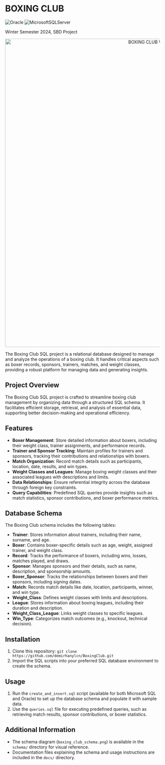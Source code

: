 # BOXING CLUB

![Oracle](https://img.shields.io/badge/Oracle-F80000?style=for-the-badge&logo=oracle&logoColor=white) ![MicrosoftSQLServer](https://img.shields.io/badge/Microsoft%20SQL%20Server-CC2927?style=for-the-badge&logo=microsoft%20sql%20server&logoColor=white)

Winter Semester 2024, SBD Project

<p align="center">
    <img src="https://github.com/demjrhan/BoxingClub/blob/main/schema/Boxing_Club%20Vertabelo.png" alt="BOXING CLUB VERTABELO PNG" width="1000"/>
</p>

The Boxing Club SQL project is a relational database designed to manage and analyze the operations of a boxing club. It handles critical aspects such as boxer records, sponsors, trainers, matches, and weight classes, providing a robust platform for managing data and generating insights.

## Project Overview

The Boxing Club SQL project is crafted to streamline boxing club management by organizing data through a structured SQL schema. It facilitates efficient storage, retrieval, and analysis of essential data, supporting better decision-making and operational efficiency.

## Features

- **Boxer Management**: Store detailed information about boxers, including their weight class, trainer assignments, and performance records.
- **Trainer and Sponsor Tracking**: Maintain profiles for trainers and sponsors, tracking their contributions and relationships with boxers.
- **Match Organization**: Record match details such as participants, location, date, results, and win types.
- **Weight Classes and Leagues**: Manage boxing weight classes and their associated leagues with descriptions and limits.
- **Data Relationships**: Ensure referential integrity across the database through foreign key constraints.
- **Query Capabilities**: Predefined SQL queries provide insights such as match statistics, sponsor contributions, and boxer performance metrics.

## Database Schema

The Boxing Club schema includes the following tables:

- **Trainer**: Stores information about trainers, including their name, surname, and age.
- **Boxer**: Contains boxer-specific details such as age, weight, assigned trainer, and weight class.
- **Record**: Tracks the performance of boxers, including wins, losses, matches played, and draws.
- **Sponsor**: Manages sponsors and their details, such as name, description, and sponsorship amounts.
- **Boxer_Sponsor**: Tracks the relationships between boxers and their sponsors, including signing dates.
- **Match**: Records match details like date, location, participants, winner, and win type.
- **Weight_Class**: Defines weight classes with limits and descriptions.
- **League**: Stores information about boxing leagues, including their duration and description.
- **Weight_Class_League**: Links weight classes to specific leagues.
- **Win_Type**: Categorizes match outcomes (e.g., knockout, technical decision).

## Installation

1. Clone this repository:
   `git clone https://github.com/demirhanylcn/BoxingClub.git`
2. Import the SQL scripts into your preferred SQL database environment to create the schema.

## Usage

1. Run the `create_and_insert.sql` script (available for both Microsoft SQL and Oracle) to set up the database schema and populate it with sample data.
2. Use the `queries.sql` file for executing predefined queries, such as retrieving match results, sponsor contributions, or boxer statistics.

## Additional Information

- The schema diagram (`boxing_club_schema.png`) is available in the `schema/` directory for visual reference.
- Documentation files explaining the schema and usage instructions are included in the `docs/` directory.
